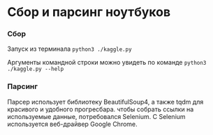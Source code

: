 # Сбор и парсинг ноутбуков

### Сбор
Запуск из терминала `python3 ./kaggle.py`

Аргументы командной строки можно увидеть по команде `python3 ./kaggle.py --help`

### Парсинг
Парсер использует библиотеку BeautifulSoup4, а также tqdm для красивого и удобного прогресбара.
чтобы собрать ссылки на используемые данные, потребовался Selenium. С Selenium используется веб-драйвер Google Chrome.
